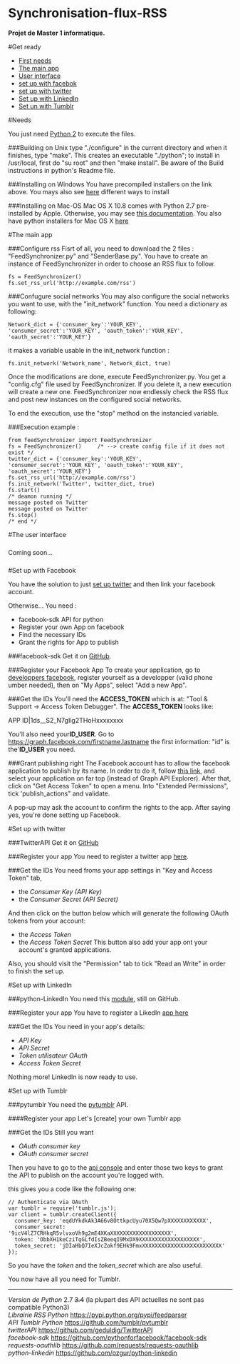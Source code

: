Synchronisation-flux-RSS
========================

**Projet de Master 1 informatique.**

#Get ready
* [First needs](#needs)
* [The main app](#the-main-app)
* [User interface](#the-user-interface)
* [set up with facebok](#set-up-with-facebook)
* [set up with twitter](#set-up-with-twitter)
* [Set up with LinkedIn](#set-up-with-linkedin)
* [Set un with Tumblr](#set-up-with-tumblr)

#Needs

You just need [Python 2](https://www.python.org/downloads/) to execute the files.

###Building on Unix
type "./configure" in the
current directory and when it finishes, type "make".  This creates an
executable "./python"; to install in /usr/local, first do "su root"
and then "make install".
Be aware of the Build instructions in python's Readme file.

###Installing on Windows
You have precompiled installers on the link above. You mays also see [here](https://docs.python.org/2.7/using/windows.html#installing-python) different ways to install

###Installing on Mac-OS
Mac OS X 10.8 comes with Python 2.7 pre-installed by Apple. Otherwise, you may see [this documentation](https://docs.python.org/2.7/using/mac.html). You also have python installers for Mac OS X [here](https://www.python.org/downloads/mac-osx/)


#The main app

###Configure rss
Fisrt of all, you need to download the 2 files : "FeedSynchronizer.py" and "SenderBase.py".
You have to create an instance of FeedSynchronizer in order to choose an RSS flux to follow.

    fs = FeedSynchronizer()
    fs.set_rss_url('http://example.com/rss')

###Confugure social networks
You may also configure the social networks you want to use, with the "init_network" function.
You need a dictionary as following:

    Network_dict = {'consumer_key':'YOUR_KEY', 'consumer_secret':'YOUR_KEY', 'oauth_token':'YOUR_KEY', 'oauth_secret':'YOUR_KEY'}

it makes a variable usable in the init_network function :

    fs.init_network('Network_name', Network_dict, true)
    
Once the modifications are done, execute FeedSynchronizer.py. You get a "config.cfg" file used by FeedSynchronizer. If you delete it, a new execution will create a new one.
FeedSynchronizer now endlessly check the RSS flux and post new instances on the configured social networks.

To end the execution, use the "stop" method on the instancied variable.

###Execution example :

    from feedSynchronizer import FeedSynchronizer
    fs = FeedSynchronizer()     /* --> create config file if it does not exist */
    twitter_dict = {'consumer_key':'YOUR_KEY', 'consumer_secret':'YOUR_KEY', 'oauth_token':'YOUR_KEY', 'oauth_secret':'YOUR_KEY'}
    fs.set_rss_url('http://example.com/rss')
    fs.init_network('Twitter', twitter_dict, true)
    fs.start()
    /* deamon running */
    message posted on Twitter
    message posted on Twitter
    fs.stop()
    /* end */
    
#The user interface

###
Coming soon...

###


#Set up with Facebook 

You have the solution to just [set up twitter](#set-up-with-twitter) and then link your facebook account.

Otherwise...
You need :
* facebook-sdk API for python 
* Register your own App on facebook
* Find the necessary IDs
* Grant the rights for App to publish


###facebook-sdk
Get it on [GitHub](https://github.com/pythonforfacebook/facebook-sdk).

###Register your Facebook App
To create your application, go to [developpers facebook](https://developers.facebook.com/), 
register yourself as a developper (valid phone  umber needed), then on "My Apps", select 
"Add a new App".

###Get the IDs
You'll need the **ACCESS_TOKEN** which is at: 
"Tool & Support -> Access Token Debugger". The **ACCESS_TOKEN** looks like:

APP ID|1ds__S2_N7gIig2THoHxxxxxxxx

You'll also need your**ID_USER**. Go to https://graph.facebook.com/firstname.lastname
the first information: "id" is the'**ID_USER** you need.

###Grant publishing right
The Facebook account has to allow the facebook application to publish by its name. In order to do it, follow [this link](https://developers.facebook.com/tools/explorer), and select your application on far top (instead of Graph API Explorer). After that, click on "Get Access Token" to open a menu. Into "Extended Permissions", tick 'publish_actions" and validate.

A pop-up may ask the account to confirm the rights to the app. After saying yes, you're done setting up Facebook.

#Set up with twitter

###TwitterAPI
Get it on [GitHub](https://github.com/geduldig/TwitterAPI)

###Register your app
You need to register a twitter app [here](https://dev.twitter.com/apps).

###Get the IDs
You need froms your app settings in "Key and Access Token" tab, 
* the *Consumer Key (API Key)* 
* the *Consumer Secret (API Secret)*

And then click on the button below which will generate the following OAuth tokens from your account:
* the *Access Token* 
* the *Access Token Secret* 
This button also add your app ont your account's granted applications.

Also, you should visit the "Permission" tab to tick "Read an Write" in order to finish the set up.


#Set up with LinkedIn

###python-LinkedIn
You need this [module](https://github.com/ozgur/python-linkedin), still on GitHub.

###Register your app
You have to register a LikedIn [app here](https://www.linkedin.com/secure/developer)

###Get the IDs
You need in your app's details:
* *API Key* 
* *API Secret*
* *Token utilisateur OAuth* 
* *Access Token Secret* 

Nothing more! LinkedIn is now ready to use.

#Set up with Tumblr

###pytumblr
You need the [pytumblr](https://github.com/tumblr/pytumblr) API.

####Register your app
Let's [create] your own Tumblr app

###Get the IDs
Still you want 
* *OAuth consumer key* 
* *OAuth consumer secret*

Then you have to go to the [api console](https://api.tumblr.com/console/) and enter those two keys to grant the API to publish on the account you're logged with.

this gives you a code like the following one:
```
// Authenticate via OAuth
var tumblr = require('tumblr.js');
var client = tumblr.createClient({
  consumer_key: 'eqdUYkdkAk3A66v8OttkpcUyu70X5Qw7pXXXXXXXXXXXX',
  consumer_secret: '9icV4lZ7CRHkqR5vlvxoVh9g2mE4XKaXXXXXXXXXXXXXXXXXXX',
  token: 'ObbXH1keCziTqGLfdIsZBeeqI9MxDX9XXXXXXXXXXXXXXXXXXX',
  token_secret: 'jDIaHbQ7IeXJcZokf9EHk9FmxXXXXXXXXXXXXXXXXXXXXXXXXX'
});
```
So you have the *token* and the *token_secret* which are also useful.

You now have all you need for Tumblr.

__________________________________________________________________________________________________________________
*Version de Python* 2.7 <s>3.4</s> (la plupart des API actuelles ne sont pas compatible Python3)  
*Librairie RSS Python* https://pypi.python.org/pypi/feedparser  
*API Tumblr Python* https://github.com/tumblr/pytumblr  
*twitterAPI* https://github.com/geduldig/TwitterAPI  
*facebook-sdk* https://github.com/pythonforfacebook/facebook-sdk   
*requests-oauthlib* https://github.com/requests/requests-oauthlib   
*python-linkedin* https://github.com/ozgur/python-linkedin
